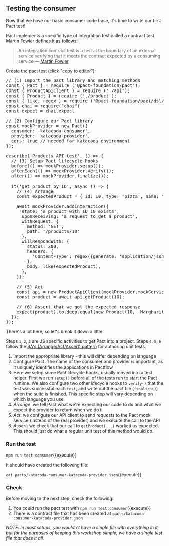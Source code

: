 ## Testing the consumer

Now that we have our basic consumer code base, it's time to write our first Pact test!

Pact implements a specific type of integration test called a contract test. Martin Fowler defines it as follows:

> An integration contract test is a test at the boundary of an external service verifying that it meets the contract expected by a consuming service — [Martin Fowler](https://martinfowler.com/bliki/IntegrationContractTest.html)

Create the pact test (click "copy to editor"):

<pre class="file" data-filename="consumer.pact.spec.js" data-target="replace">
// (1) Import the pact library and matching methods
const { Pact } = require ('@pact-foundation/pact');
const { ProductApiClient } = require ('./api');
const { Product } = require ('./product');
const { like, regex } = require ('@pact-foundation/pact/dsl/matchers');
const chai = require("chai")
const expect = chai.expect

// (2) Configure our Pact library
const mockProvider = new Pact({
  consumer: 'katacoda-consumer',
  provider: 'katacoda-provider',
  cors: true // needed for katacoda environment
});

describe('Products API test', () => {
  // (3) Setup Pact lifecycle hooks
  before(() => mockProvider.setup());
  afterEach(() => mockProvider.verify());
  after(() => mockProvider.finalize());

  it('get product by ID', async () => {
    // (4) Arrange
    const expectedProduct = { id: 10, type: 'pizza', name: 'Margharita' }

    await mockProvider.addInteraction({
      state: 'a product with ID 10 exists',
      uponReceiving: 'a request to get a product',
      withRequest: {
        method: 'GET',
        path: '/products/10'
      },
      willRespondWith: {
        status: 200,
        headers: {
          'Content-Type': regex({generate: 'application/json; charset=utf-8', matcher: '^application\/json'}),
        },
        body: like(expectedProduct),
      },
    });

    // (5) Act
    const api = new ProductApiClient(mockProvider.mockService.baseUrl);
    const product = await api.getProduct(10);

    // (6) Assert that we got the expected response
    expect(product).to.deep.equal(new Product(10, 'Margharita', 'pizza'));
  });
});
</pre>

There's a lot here, so let's break it down a little.

Steps `1`, `2`, `3` are JS specific activities to get Pact into a project. Steps `4`, `5`, `6` follow the [3A's (Arrange/Act/Assert) pattern](https://docs.microsoft.com/en-us/visualstudio/test/unit-test-basics?view=vs-2019#write-your-tests) for authoring unit tests.

1. Import the appropriate library - this will differ depending on language
2. Configure Pact. The name of the consumer and provider is important, as it uniquely identifies the applications in Pactflow
3. Here we setup some Pact lifecycle hooks, usually moved into a test helper. First we run `setup()` before all of the tests run to start the Pact runtime. We also configure two other lifecycle hooks to `verify()` that the test was successful each `test`, and write out the pact file (`finalize()`) when the suite is finished. This specific step will vary depending on which language you use.
4. _Arrange_: we tell Pact what we're expecting our code to do and what we expect the provider to return when we do it
5. _Act_: we configure our API client to send requests to the Pact mock service (instead of the real provider) and we execute the call to the API
6. _Assert_: we check that our call to `getProduct(...)` worked as expected. This should just do what a regular unit test of this method would do.

### Run the test

`npm run test:consumer`{{execute}}

It should have created the following file:

`cat pacts/katacoda-consumer-katacoda-provider.json`{{execute}}

### Check

Before moving to the next step, check the following:

1. You could run the pact test with `npm run test:consumer`{{execute}}
1. There is a contract file that has been created at `pacts/katacoda-consumer-katacoda-provider.json`

_NOTE: in most setups, you wouldn't have a single file with everything in it, but for the purposes of keeping this workshop simple, we have a single test file that does it all._
